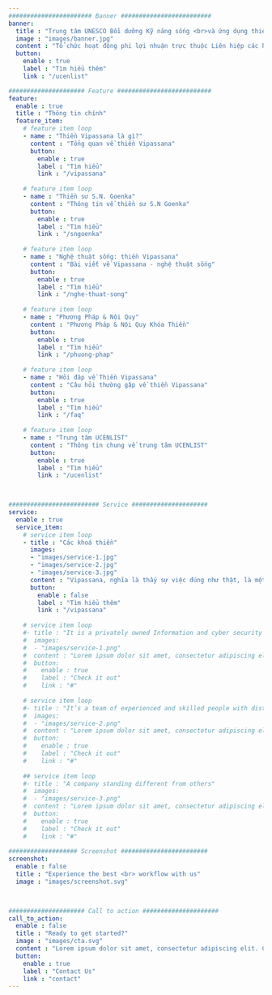 ```yaml
---
####################### Banner #########################
banner:
  title : "Trung tâm UNESCO Bồi dưỡng Kỹ năng sống <br>và ứng dụng thiền Vipassana"
  image : "images/banner.jpg"
  content : "​Tổ chức hoạt động phi lợi nhuận trực thuộc Liên hiệp các hội UNESCO Việt Nam. Hỗ trợ tổ chức các khóa thiền Vipassana nội trú do thiền sư S.N. Goenka cùng các thiền sư phụ tá giảng dạy theo truyền thống của ngài U Ba Khin. "
  button:
    enable : true
    label : "Tìm hiểu thêm"
    link : "/ucenlist"

##################### Feature ##########################
feature:
  enable : true
  title : "Thông tin chính"
  feature_item:
    # feature item loop
    - name : "Thiền Vipassana là gì?"
      content : "Tổng quan về thiền Vipassana"
      button:
        enable : true
        label : "Tìm hiểu"
        link : "/vipassana"
      
    # feature item loop
    - name : "Thiền sư S.N. Goenka"
      content : "Thông tin về thiền sư S.N Goenka"
      button:
        enable : true
        label : "Tìm hiểu"
        link : "/sngoenka"
      
    # feature item loop
    - name : "Nghệ thuật sống: thiền Vipassana"
      content : "Bài viết về Vipassana - nghệ thuật sống"
      button:
        enable : true
        label : "Tìm hiểu"
        link : "/nghe-thuat-song"
      
    # feature item loop
    - name : "Phương Pháp & Nội Quy"
      content : "Phương Pháp & Nội Quy Khóa Thiền"
      button:
        enable : true
        label : "Tìm hiểu"
        link : "/phuong-phap"
      
    # feature item loop
    - name : "Hỏi đáp về Thiền Vipassana"
      content : "Câu hỏi thường gặp về thiền Vipassana"
      button:
        enable : true
        label : "Tìm hiểu"
        link : "/faq"
      
    # feature item loop
    - name : "Trung tâm UCENLIST"
      content : "Thông tin chung về trung tâm UCENLIST"
      button:
        enable : true
        label : "Tìm hiểu"
        link : "/ucenlist"
      


######################### Service #####################
service:
  enable : true
  service_item:
    # service item loop
    - title : "Các khoá thiền"
      images:
      - "images/service-1.jpg"
      - "images/service-2.jpg"
      - "images/service-3.jpg"
      content : "Vipassana, nghĩa là thấy sự việc đúng như thật, là một trong những phương pháp thiền cổ xưa nhất tại Ấn độ. Truyền thống thiền này được truyền dạy tại Ấn Độ hơn 2500 năm trước đây như là một liều thuốc chung chữa trị những bệnh chung của nhân loại - một [Nghệ thuật sống](/nghe-thuat-song). Nếu quý vị chưa biết nhiều về Thiền Vipassana, có thể tìm thấy tại đây một bài [Giới Thiệu về Thiền Vipassana](/vipassana) của Thiền sư Goenka & các videos liên quan, cũng như mục [Hỏi & Đáp về Vipassana](/faq)."
      button:
        enable : false
        label : "Tìm hiểu thêm"
        link : "/vipassana"
        
    # service item loop
    #- title : "It is a privately owned Information and cyber security company"
    #  images:
    #  - "images/service-1.png"
    #  content : "Lorem ipsum dolor sit amet, consectetur adipiscing elit. Consequat tristique eget amet, tempus eu at consecttur. Leo facilisi nunc viverra tellus. Ac laoreet sit vel consquat. consectetur adipiscing elit. Consequat tristique eget amet, tempus eu at consecttur. Leo facilisi nunc viverra tellus. Ac laoreet sit vel consquat."
    #  button:
    #    enable : true
    #    label : "Check it out"
    #    link : "#"
        
    # service item loop
    #- title : "It’s a team of experienced and skilled people with distributions"
    #  images:
    #  - "images/service-2.png"
    #  content : "Lorem ipsum dolor sit amet, consectetur adipiscing elit. Consequat tristique eget amet, tempus eu at consecttur. Leo facilisi nunc viverra tellus. Ac laoreet sit vel consquat. consectetur adipiscing elit. Consequat tristique eget amet, tempus eu at consecttur. Leo facilisi nunc viverra tellus. Ac laoreet sit vel consquat."
    #  button:
    #    enable : true
    #    label : "Check it out"
    #    link : "#"
        
    ## service item loop
    #- title : "A company standing different from others"
    #  images:
    #  - "images/service-3.png"
    #  content : "Lorem ipsum dolor sit amet, consectetur adipiscing elit. Consequat tristique eget amet, tempus eu at consecttur. Leo facilisi nunc viverra tellus. Ac laoreet sit vel consquat. consectetur adipiscing elit. Consequat tristique eget amet, tempus eu at consecttur. Leo facilisi nunc viverra tellus. Ac laoreet sit vel consquat."
    #  button:
    #    enable : true
    #    label : "Check it out"
    #    link : "#"
        
################### Screenshot ########################
screenshot:
  enable : false
  title : "Experience the best <br> workflow with us"
  image : "images/screenshot.svg"

  

##################### Call to action #####################
call_to_action:
  enable : false
  title : "Ready to get started?"
  image : "images/cta.svg"
  content : "Lorem ipsum dolor sit amet, consectetur adipiscing elit. Consequat tristique eget amet, tempus eu at consecttur."
  button:
    enable : true
    label : "Contact Us"
    link : "contact"
---
```

